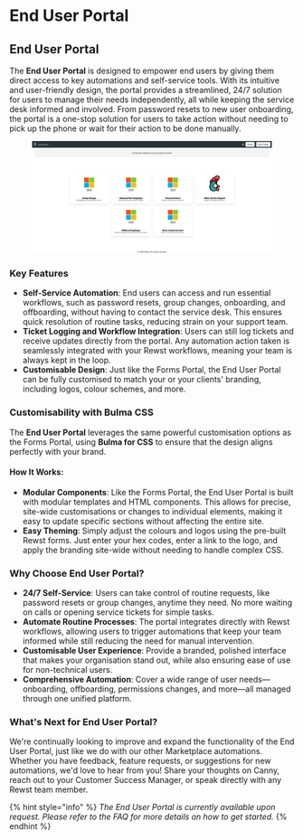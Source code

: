 # End User Portal

## End User Portal

The **End User Portal** is designed to empower end users by giving them direct access to key automations and self-service tools. With its intuitive and user-friendly design, the portal provides a streamlined, 24/7 solution for users to manage their needs independently, all while keeping the service desk informed and involved. From password resets to new user onboarding, the portal is a one-stop solution for users to take action without needing to pick up the phone or wait for their action to be done manually.

<figure><img src="../../../.gitbook/assets/image (31).png" alt=""><figcaption></figcaption></figure>

### Key Features

* **Self-Service Automation**: End users can access and run essential workflows, such as password resets, group changes, onboarding, and offboarding, without having to contact the service desk. This ensures quick resolution of routine tasks, reducing strain on your support team.
* **Ticket Logging and Workflow Integration**: Users can still log tickets and receive updates directly from the portal. Any automation action taken is seamlessly integrated with your Rewst workflows, meaning your team is always kept in the loop.
* **Customisable Design**: Just like the Forms Portal, the End User Portal can be fully customised to match your or your clients' branding, including logos, colour schemes, and more.

### Customisability with Bulma CSS

The **End User Portal** leverages the same powerful customisation options as the Forms Portal, using **Bulma for CSS** to ensure that the design aligns perfectly with your brand.

#### How It Works:

* **Modular Components**: Like the Forms Portal, the End User Portal is built with modular templates and HTML components. This allows for precise, site-wide customisations or changes to individual elements, making it easy to update specific sections without affecting the entire site.
* **Easy Theming**: Simply adjust the colours and logos using the pre-built Rewst forms. Just enter your hex codes, enter a link to the logo, and apply the branding site-wide without needing to handle complex CSS.

### Why Choose End User Portal?

* **24/7 Self-Service**: Users can take control of routine requests, like password resets or group changes, anytime they need. No more waiting on calls or opening service tickets for simple tasks.
* **Automate Routine Processes**: The portal integrates directly with Rewst workflows, allowing users to trigger automations that keep your team informed while still reducing the need for manual intervention.
* **Customisable User Experience**: Provide a branded, polished interface that makes your organisation stand out, while also ensuring ease of use for non-technical users.
* **Comprehensive Automation**: Cover a wide range of user needs—onboarding, offboarding, permissions changes, and more—all managed through one unified platform.

### What's Next for End User Portal?

We're continually looking to improve and expand the functionality of the End User Portal, just like we do with our other Marketplace automations. Whether you have feedback, feature requests, or suggestions for new automations, we'd love to hear from you! Share your thoughts on Canny, reach out to your Customer Success Manager, or speak directly with any Rewst team member.

{% hint style="info" %}
_The End User Portal is currently available upon request. Please refer to the FAQ for more details on how to get started._
{% endhint %}
